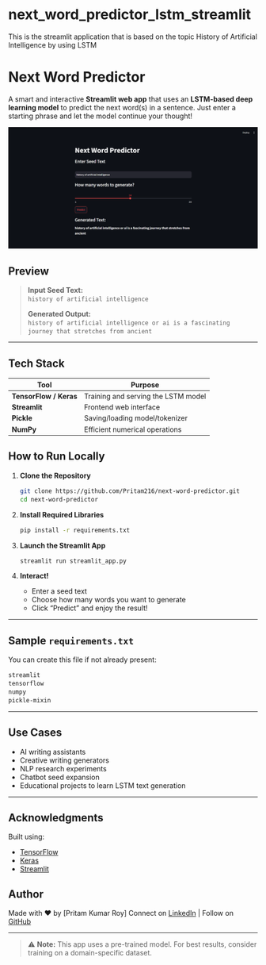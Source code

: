 # next_word_predictor_lstm_streamlit

This is the streamlit application that is based on the topic History of Artificial Intelligence by using LSTM

#  Next Word Predictor

A smart and interactive **Streamlit web app** that uses an **LSTM-based deep learning model** to predict the next word(s) in a sentence. Just enter a starting phrase and let the model continue your thought!

![Demo Screenshot](image.png)

## Preview

> **Input Seed Text:**  
> `history of artificial intelligence`
>
> **Generated Output:**  
> `history of artificial intelligence or ai is a fascinating journey that stretches from ancient`

---

## Tech Stack

| Tool                   | Purpose                             |
| ---------------------- | ----------------------------------- |
| **TensorFlow / Keras** | Training and serving the LSTM model |
| **Streamlit**          | Frontend web interface              |
| **Pickle**             | Saving/loading model/tokenizer      |
| **NumPy**              | Efficient numerical operations      |

## How to Run Locally

1. **Clone the Repository**
   ```bash
   git clone https://github.com/Pritam216/next-word-predictor.git
   cd next-word-predictor
   ```


2. **Install Required Libraries**

   ```bash
   pip install -r requirements.txt
   ```

3. **Launch the Streamlit App**

   ```bash
   streamlit run streamlit_app.py
   ```

4. **Interact!**

   * Enter a seed text
   * Choose how many words you want to generate
   * Click “Predict” and enjoy the result!

---

## Sample `requirements.txt`

You can create this file if not already present:

```txt
streamlit
tensorflow
numpy
pickle-mixin
```

---

## Use Cases

* AI writing assistants
* Creative writing generators
* NLP research experiments
* Chatbot seed expansion
* Educational projects to learn LSTM text generation

---

## Acknowledgments

Built using:

* [TensorFlow](https://www.tensorflow.org/)
* [Keras](https://keras.io/)
* [Streamlit](https://streamlit.io/)

## Author

Made with ❤️ by \[Pritam Kumar Roy]
Connect on [LinkedIn](https://www.linkedin.com/in/pritamkumarroy/) | Follow on [GitHub](https://github.com/Pritam216)

---

> ⚠️ **Note:** This app uses a pre-trained model. For best results, consider training on a domain-specific dataset.

```
